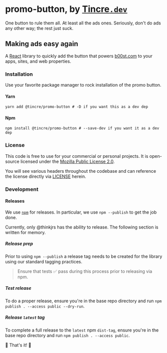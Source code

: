 # promo-button, by [Tincre`.dev`](https://tincre.dev/promo)

One button to rule them all. At least all the ads ones. Seriously, don't 
do ads any other way; the rest just suck. 

## Making ads easy again

A [React](https://react.org) library to quickly add the button that powers
[b00st.com](https://b00st.com) to your apps, sites, and web properties. 

### Installation

Use your favorite package manager to rock installation of the promo button.

#### Yarn
```
yarn add @tincre/promo-button # -D if you want this as a dev dep
```
#### Npm

```
npm install @tincre/promo-button # --save-dev if you want it as a dev dep
```

### License 

This code is free to use for your commercial or personal projects. It is open-source 
licensed under the [Mozilla Public License 2.0](https://www.mozilla.org/en-US/MPL/2.0/).

You will see various headers throughout the codebase and can reference the license 
directly via [LICENSE](/LICENSE) herein.

### Development 

#### Releases 

We use [`npm`](https://npmjs.com) for releases. In particular, we use
`npm --publish` to get the job done.

Currently, only @thinkjrs has the ability to release. The following section 
is written for memory.

##### Release prep

Prior to using `npm --publish` a release tag needs to be created for
the library using our standard tagging practices. 

> Ensure that tests :white_check_mark: pass during this process prior to
releasing via npm.

##### Test release 

To do a proper release, ensure you're in the base repo directory and run 
`npm publish . --access public --dry-run`.

##### Release `latest` tag

To complete a full release to the `latest` npm `dist-tag`, ensure you're in
the base repo directory and run `npm publish . --access public`. 

:tada: That's it! :tada:
